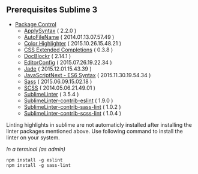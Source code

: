 ## Prerequisites Sublime 3 ##
- [Package Control](https://packagecontrol.io/installation)
    - [ApplySyntax](github.com/facelessuser/ApplySyntax) ( 2.2.0 )
    - [AutoFileName](github.com/BoundInCode/AutoFileName) ( 2014.01.13.07.57.49 )
    - [Color Highlighter](sublime.wbond.net/packages/Color%20Highligter) ( 2015.10.26.15.48.21 )
    - [CSS Extended Completions](github.com/subhaze/CSS-Extended) ( 0.3.8 )
    - [DocBlockr](github.com/spadgos/sublime-jsdocs) ( 2.14.1 )
    - [EditorConfig](github.com/sindresorhus/editorconfig-sublime) ( 2015.07.26.19.22.34 )
    - [Jade](github.com/davidrios/jade-tmbundle) ( 2015.12.01.15.43.39 )
    - [JavaScriptNext - ES6 Syntax](github.com/Benvie/JavaScriptNext.tmLanguage) ( 2015.11.30.19.54.34 )
    - [Sass](github.com/nathis/sass-textmate-bundle) ( 2015.06.09.15.02.18 )
    - [SCSS](github.com/MarioRicalde/SCSS.tmbundle) ( 2014.05.06.21.49.01 )
    - [SublimeLinter](sublimelinter.com) ( 3.5.4 )
    - [SublimeLinter-contrib-eslint](github.com/roadhump/SublimeLinter-eslint) ( 1.9.0 )
    - [SublimeLinter-contrib-sass-lint](github.com/skovhus/SublimeLInter-contrib-sass-lint) ( 1.0.2 )
    - [SublimeLinter-contrib-scss-lint](github.com/attenzione/SublimeLinter-scss-lint) ( 1.0.4 )

Linting highlights in sublime are not automaticly installed after installing the linter packages mentioned above.
Use following command to install the linter on your system.

*In a terminal (as admin)*

    npm install -g eslint
    npm install -g sass-lint
